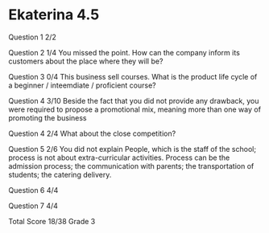 # Ekaterina 4.5

Question 1      2/2

Question 2      1/4
                You missed the point.
                How can the company inform its customers about the place where
                they will be?


Question 3      0/4
                This business sell courses. What is the product life cycle of a beginner / 
                inteemdiate / proficient course?

Question 4      3/10
                Beside the fact that you did not provide any drawback, you were required to
                propose a promotional mix, meaning more than one way of promoting the 
                business

Question 4      2/4
                What about the close competition?

Question 5      2/6
                You did not explain People, which is the staff of the school; process is not
                about extra-curricular activities. Process can be the admission process; the
                communication with parents; the transportation of students; the catering delivery.

Question 6      4/4

Question 7      4/4

Total Score     18/38 Grade 3



